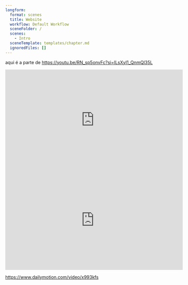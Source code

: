 ```yaml
---
longform:
  format: scenes
  title: Website
  workflow: Default Workflow
  sceneFolder: /
  scenes:
    - Intro
  sceneTemplate: templates/chapter.md
  ignoredFiles: []
---
```

aqui é a parte de 
https://youtu.be/RN_sp5onvFc?si=ILsXyI1_QnmQl35L
<iframe width="560" height="315" src="https://youtu.be/RN_sp5onvFc?si=ILsXyI1_QnmQl35L" title="YouTube video player" frameborder="0" allow="accelerometer; autoplay; clipboard-write; encrypted-media; gyroscope; picture-in-picture" allowfullscreen></iframe>

<iframe width="560" height="315" src="https://www.youtube.com/embed/RN_sp5onvFc?si=2gwqR-xWtcB6_-9x" title="YouTube video player" frameborder="0" allow="accelerometer; autoplay; clipboard-write; encrypted-media; gyroscope; picture-in-picture; web-share" referrerpolicy="strict-origin-when-cross-origin" allowfullscreen></iframe>

https://www.dailymotion.com/video/x993kfs
